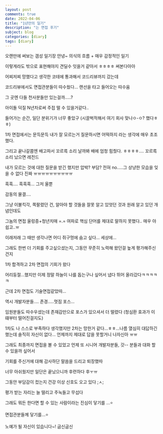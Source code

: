 ```yaml
---
layout: post
comments: true
date: 2022-04-06
title: "1년만의 일기"
description: "는 면접 후기"
subject: blog
categories: [diary]
tags: [diary]
---
```


오랜만에 써보는 갬성 일기장 안녕~ 의식의 흐름 + 매우 감정적인 일기

이렇게라도 밖으로 표현해야지 견딜수 잇을거 같아서 ㅎㅎㅎㅎ 써본다아아

어찌저찌 망했다고 생각한 코테에 통과해서 코드리뷰까지 갔는데

코드리뷰에서도 면접관분들이 따수웠다... 랜선을 타고 들어오는 따수움

그 곳엔 다들 천사분들만 있는걸까.....?

아이돌 덕질 N년차로써 주접 떨 수 있을거같다..

들어가는 순간, 일단 분위기가 너무 좋았구 (시끌벅적해서 여기 회사 맞나ㅇ-ㅇ? 했다ㅎㅎ)

1차 면접에서는 문득문득 내가 잘 모르는거 질문하시면 어떡하지 라는 생각에 매우 초조했다.

그리고 끝나갈쯤엔 배고파서 꼬르륵 소리 날까봐 배에 엄청 힘줬다. ㅎㅎㅎㅎ.... 꼬르륵 소리 났으면 레전드

내가 모르는 것에 대한 질문을 받긴 했지만 압박? 부담? 전혀 no.....그 상냥한 모습을 잊을 수 없다 진짜 ㅠㅠㅠㅠㅠㅠㅠㅠㅠㅠ

흑흑....
흑흑흑...
그저 울뿐

감동의 물결....

그냥 이불킥각, 쪽팔렸던 건, 알아야 할 것들을 잘못 알고 있엇던 것과 원래 알고 있던 개념인데도

그놈의 면접 울렁증+청년치매 =.= 여파로 핵심 단어를 제대로 말하지 못했다.. 매우 아쉽고..ㅠ

이래저래 그 때만 생각나면 어디 쥐구멍에 숨고 싶다... 세상에...

그래도 한번 더 기회를 주고싶으셨는지, 그동안 꾸준히 노력해 왔던걸 높게 평가해주신건지

1차 합격하고 2차 면접의 기회가 왔다

어리둥절...했지만 이제 정말 하늘이 나를 돕는구나 싶어서 냅다 뛰어 올라갔다ㅋㅋㅋㅋㅋ

근데 2차 면접도 기술면접같았따...

역시 개발자분들.... 존경.....멋짐 포스...

임원분들도 따수우셨는데 존재감만으로 포스가 있으셔서 더 떨렸다 (청심환 효과가 이떄부터 떨어진걸지도)

1차도 나 스스로 부족하다 생각했지만 2차는 망한거 같다...ㅎㅎ...나름 열심히 대답하긴 했는데 솔직히 자신이 없다... 언제까지 제대로 답을 못할거니 나자신아 ㅠㅠ

그래도 최종까지 면접을 볼 수 있었고 언제 또 시니어 개발자분들, 갓-- 분들과 대화 할 수 있을까 싶어서

기회를 주신거에 대해 감사하단 말씀을 드리고 퇴장했따

너무 아쉬웠지만 일단은 끝났으니까 후련하다 후ㅜㅠ

그동안 부담감이 컸는지 건강 이상 신호도 오고 있다 ;ㅅ;

평가 받는 자리는 늘 떨리고 주눅들고 무섭다

그래도 뭐든 한다면 할 수 있는 사람이라는 진심이 닿기를 ...⭐️

면접관분들께 닿기를...⭐️

노예가 될 자신이 있습니다~! 굽신굽신
